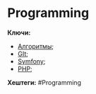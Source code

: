 
# Programming #

**Ключи:** 
* [Алгоритмы](Algorithms);
* [GIt](Git);
* [Symfony](Symfony-framework);
* [PHP](PHP);


**Хештеги:** #Programming